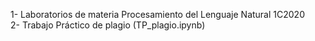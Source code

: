 1- Laboratorios de materia Procesamiento del Lenguaje Natural 1C2020  
2- Trabajo Práctico de plagio (TP_plagio.ipynb)
